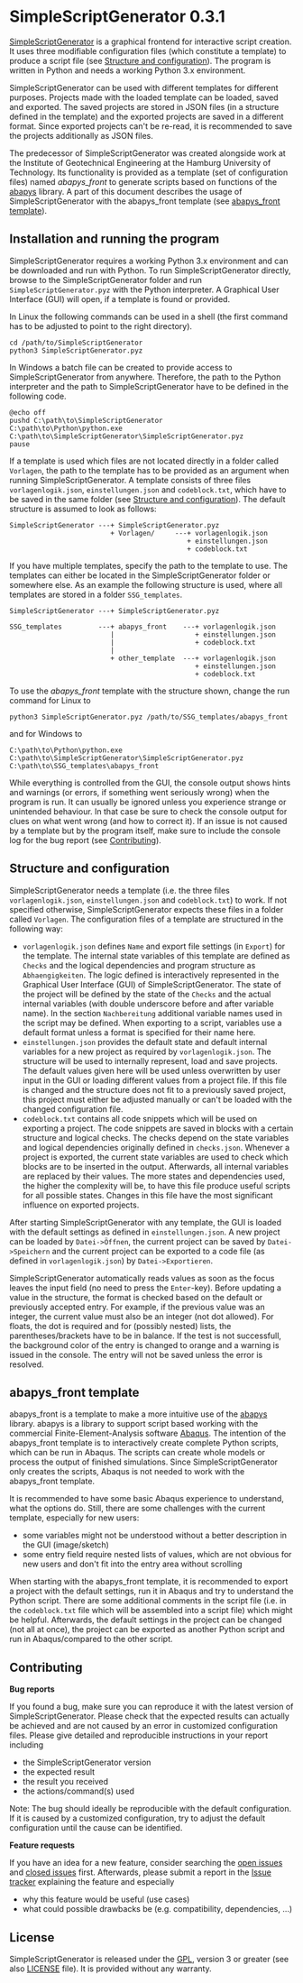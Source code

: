 
SimpleScriptGenerator 0.3.1
===========================

[SimpleScriptGenerator](https://github.com/d-zo/SimpleScriptGenerator)
is a graphical frontend for interactive script creation.
It uses three modifiable configuration files (which constitute a template)
to produce a script file (see [Structure and configuration](#structure-and-configuration)).
The program is written in Python and needs a working Python 3.x environment.

SimpleScriptGenerator can be used with different templates for different purposes.
Projects made with the loaded template can be loaded, saved and exported.
The saved projects are stored in JSON files (in a structure defined in the template)
and the exported projects are saved in a different format.
Since exported projects can't be re-read,
it is recommended to save the projects additionally as JSON files.

The predecessor of SimpleScriptGenerator was created alongside work
at the Institute of Geotechnical Engineering at the Hamburg University of Technology.
Its functionality is provided as a template (set of configuration files) named _abapys_front_
to generate scripts based on functions of the
[abapys](https://github.com/d-zo/abapys) library.
A part of this document describes the usage of SimpleScriptGenerator with the abapys_front
template (see [abapys_front template](#abapys_front-template)).



Installation and running the program
------------------------------------

SimpleScriptGenerator requires a working Python 3.x environment and
can be downloaded and run with Python.
To run SimpleScriptGenerator directly,
browse to the SimpleScriptGenerator folder and run `SimpleScriptGenerator.pyz`
with the Python interpreter.
A Graphical User Interface (GUI) will open,
if a template is found or provided.

In Linux the following commands can be used in a shell
(the first command has to be adjusted to point to the right directory).

```
cd /path/to/SimpleScriptGenerator
python3 SimpleScriptGenerator.pyz
```

In Windows a batch file can be created to provide access to SimpleScriptGenerator from anywhere.
Therefore, the path to the Python interpreter and the path to SimpleScriptGenerator have to be
defined in the following code.

```
@echo off
pushd C:\path\to\SimpleScriptGenerator
C:\path\to\Python\python.exe C:\path\to\SimpleScriptGenerator\SimpleScriptGenerator.pyz
pause
```

If a template is used which files are not located directly in a folder called `Vorlagen`,
the path to the template has to be provided as an argument when running SimpleScriptGenerator.
A template consists of three files `vorlagenlogik.json`, `einstellungen.json` and `codeblock.txt`,
which have to be saved in the same folder
(see [Structure and configuration](#structure-and-configuration)).
The default structure is assumed to look as follows:

```
SimpleScriptGenerator ---+ SimpleScriptGenerator.pyz
                         + Vorlagen/     ---+ vorlagenlogik.json
                                            + einstellungen.json
                                            + codeblock.txt
```

If you have multiple templates,
specify the path to the template to use.
The templates can either be located in the SimpleScriptGenerator folder or somewhere else.
As an example the following structure is used,
where all templates are stored in a folder `SSG_templates`.

```
SimpleScriptGenerator ---+ SimpleScriptGenerator.pyz

SSG_templates         ---+ abapys_front    ---+ vorlagenlogik.json
                         |                    + einstellungen.json
                         |                    + codeblock.txt
                         |
                         + other_template  ---+ vorlagenlogik.json
                                              + einstellungen.json
                                              + codeblock.txt
```

To use the _abapys_front_ template with the structure shown, change the run command for Linux to

```
python3 SimpleScriptGenerator.pyz /path/to/SSG_templates/abapys_front
```

and for Windows to

```
C:\path\to\Python\python.exe C:\path\to\SimpleScriptGenerator\SimpleScriptGenerator.pyz C:\path\to\SSG_templates\abapys_front
```

While everything is controlled from the GUI,
the console output shows hints and warnings (or errors, if something went seriously wrong)
when the program is run.
It can usually be ignored unless you experience strange or unintended behaviour.
In that case be sure to check the console output for clues on what went wrong (and how to correct
it). If an issue is not caused by a template but by the program itself,
make sure to include the console log for the bug report (see [Contributing](#contributing)).



Structure and configuration
---------------------------

SimpleScriptGenerator needs a template (i.e. the three files `vorlagenlogik.json`,
`einstellungen.json` and `codeblock.txt`) to work.
If not specified otherwise, SimpleScriptGenerator expects these files in a folder called `Vorlagen`.
The configuration files of a template are structured in the following way:

 - `vorlagenlogik.json` defines `Name` and export file settings (in `Export`) for the template.
   The internal state variables of this template are defined as `Checks` and
   the logical dependencies and program structure as `Abhaengigkeiten`.
   The logic defined is interactively represented in the
   Graphical User Interface (GUI) of SimpleScriptGenerator.
   The state of the project will be defined by the state of the `Checks` and the actual internal
   variables (with double underscore before and after variable name).
   In the section `Nachbereitung` additional variable names used in the script may be defined.
   When exporting to a script,
   variables use a default format unless a format is specified for their name here.
 - `einstellungen.json` provides the default state and default internal variables for a new project
   as required by `vorlagenlogik.json`.
   The structure will be used to internally represent, load and save projects.
   The default values given here will be used unless overwritten by user input in the GUI or
   loading different values from a project file.
   If this file is changed and the structure does not fit to a previously saved project,
   this project must either be adjusted manually or
   can't be loaded with the changed configuration file.
 - `codeblock.txt` contains all code snippets which will be used on exporting a project.
   The code snippets are saved in blocks with a certain structure and logical checks.
   The checks depend on the state variables and logical dependencies originally
   defined in `checks.json`.
   Whenever a project is exported,
   the current state variables are used to check which blocks are to be inserted in the output.
   Afterwards, all internal variables are replaced by their values.
   The more states and dependencies used,
   the higher the complexity will be,
   to have this file produce useful scripts for all possible states.
   Changes in this file have the most significant influence on exported projects.


After starting SimpleScriptGenerator with any template,
the GUI is loaded with the default settings as defined in `einstellungen.json`.
A new project can be loaded by `Datei->Öffnen`, the current project can be saved by
`Datei->Speichern` and the current project can be exported to a code file
(as defined in `vorlagenlogik.json`) by `Datei->Exportieren`.

SimpleScriptGenerator automatically reads values as soon as the focus leaves the input field
(no need to press the `Enter`-key).
Before updating a value in the structure,
the format is checked based on the default or previously accepted entry.
For example,
if the previous value was an integer,
the current value must also be an integer (not dot allowed).
For floats, the dot is required and for (possibly nested) lists,
the parentheses/brackets have to be in balance.
If the test is not successfull,
the background color of the entry is changed to orange and a warning is issued in the console.
The entry will not be saved unless the error is resolved.



abapys_front template
---------------------

abapys_front is a template to make a more intuitive use of the
[abapys](https://github.com/d-zo/abapys) library.
abapys is a library to support script based working with the
commercial Finite-Element-Analysis software
[Abaqus](https://www.3ds.com/products-services/simulia/products/abaqus/ "SIMULIA Abaqus").
The intention of the abapys_front template is to interactively create complete Python scripts,
which can be run in Abaqus.
The scripts can create whole models or process the output of finished simulations.
Since SimpleScriptGenerator only creates the scripts,
Abaqus is not needed to work with the abapys_front template.

It is recommended to have some basic Abaqus experience to understand,
what the options do.
Still, there are some challenges with the current template, especially for new users:

 - some variables might not be understood without a better description in the GUI (image/sketch)
 - some entry field require nested lists of values, which are not obvious for new users
   and don't fit into the entry area without scrolling

When starting with the abapys_front template,
it is recommended to export a project with the default settings,
run it in Abaqus and try to understand the Python script.
There are some additional comments in the script file (i.e. in the `codeblock.txt` file which
will be assembled into a script file) which might be helpful.
Afterwards, the default settings in the project can be changed (not all at once),
the project can be exported as another Python script and run in Abaqus/compared to the other script.



Contributing
------------

**Bug reports**

If you found a bug, make sure you can reproduce it with the latest version of SimpleScriptGenerator.
Please check that the expected results can actually be achieved and are not caused by an error
in customized configuration files.
Please give detailed and reproducible instructions in your report including

 - the SimpleScriptGenerator version
 - the expected result
 - the result you received
 - the actions/command(s) used

Note: The bug should ideally be reproducible with the default configuration.
If it is caused by a customized configuration,
try to adjust the default configuration until the cause can be identified.


**Feature requests**

If you have an idea for a new feature, consider searching the
[open issues](https://github.com/d-zo/SimpleScriptGenerator/issues) and
[closed issues](https://github.com/d-zo/SimpleScriptGenerator/issues?q=is%3Aissue+is%3Aclosed) first.
Afterwards, please submit a report in the
[Issue tracker](https://github.com/d-zo/SimpleScriptGenerator/issues) explaining the feature and especially

 - why this feature would be useful (use cases)
 - what could possible drawbacks be (e.g. compatibility, dependencies, ...)



License
-------

SimpleScriptGenerator is released under the
[GPL](https://www.gnu.org/licenses/gpl-3.0.html "GNU General Public License"),
version 3 or greater (see also [LICENSE](https://github.com/d-zo/SimpleScriptGenerator/blob/master/LICENSE) file).
It is provided without any warranty.

